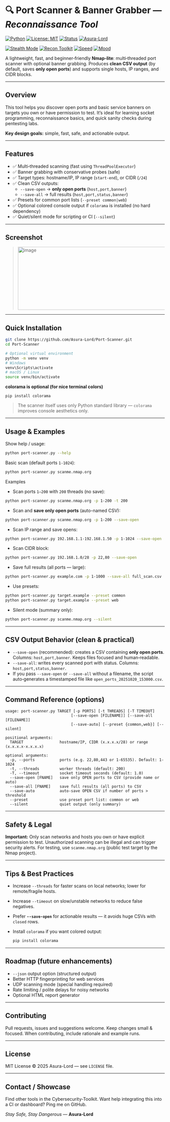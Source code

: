 

# 🔍 Port Scanner & Banner Grabber — *Reconnaissance Tool*

[![Python](https://img.shields.io/badge/python-3.8%2B-blue)](https://www.python.org/)
[![License: MIT](https://img.shields.io/badge/license-MIT-green)](LICENSE)
[![Status](https://img.shields.io/badge/status-active-success)]()
[![Asura-Lord](https://img.shields.io/badge/author-Asura--Lord-black)]()

<!-- Decorative / "cool" badges (stylistic only) -->
[![Stealth Mode](https://img.shields.io/badge/Stealth-ON-black?logo=ghost&logoColor=white)]()
[![Recon Toolkit](https://img.shields.io/badge/Toolkit-Cyber--Recon-purple)]()
[![Speed](https://img.shields.io/badge/Speed-MultiThreaded-orange)]()
[![Mood](https://img.shields.io/badge/Mood-Stay%20Safe%2C%20Stay%20Dangerous-red)]()



A lightweight, fast, and beginner‑friendly **Nmap‑lite**: multi‑threaded port scanner with optional banner grabbing. Produces **clean CSV output** (by default, saves **only open ports**) and supports single hosts, IP ranges, and CIDR blocks.

---

## Overview

This tool helps you discover open ports and basic service banners on targets you own or have permission to test. It’s ideal for learning socket programming, reconnaissance basics, and quick sanity checks during pentesting labs.

**Key design goals:** simple, fast, safe, and actionable output.

---

## Features

- ✅ Multi‑threaded scanning (fast using `ThreadPoolExecutor`)  
- ✅ Banner grabbing with conservative probes (safe)  
- ✅ Target types: hostname/IP, IP range (`start-end`), or CIDR (`/24`)  
- ✅ Clean CSV outputs:
  - `--save-open` → **only open ports** (`host,port,banner`)  
  - `--save-all` → full results (`host,port,status,banner`)  
- ✅ Presets for common port lists (`--preset common|web`)  
- ✅ Optional colored console output if `colorama` is installed (no hard dependency)  
- ✅ Quiet/silent mode for scripting or CI (`--silent`)

---

## Screenshot 

> <img width="1118" height="199" alt="image" src="https://github.com/user-attachments/assets/3caa3cb2-8ce4-4019-8c02-5901ab283473" />





---

## Quick Installation

```bash
git clone https://github.com/Asura-Lord/Port-Scanner.git
cd Port-Scanner

# Optional virtual environment
python -m venv venv
# Windows
venv\Scripts\activate
# macOS / Linux
source venv/bin/activate

```
**colorama is optional (for nice terminal colors)**
```
pip install colorama
````

> The scanner itself uses only Python standard library — `colorama` improves console aesthetics only.

---

## Usage & Examples

Show help / usage:

```bash
python port-scanner.py --help
```

Basic scan (default ports `1-1024`):

```bash
python port-scanner.py scanme.nmap.org
```

Examples

* Scan ports `1–200` with `200` threads (no save):

```bash
python port-scanner.py scanme.nmap.org -p 1-200 -t 200
```

* Scan and **save only open ports** (auto-named CSV):

```bash
python port-scanner.py scanme.nmap.org -p 1-200 --save-open
```

* Scan IP range and save opens:

```bash
python port-scanner.py 192.168.1.1-192.168.1.50 -p 1-1024 --save-open
```

* Scan CIDR block:

```bash
python port-scanner.py 192.168.1.0/28 -p 22,80 --save-open
```

* Save full results (all ports — large):

```bash
python port-scanner.py example.com -p 1-1000 --save-all full_scan.csv
```

* Use presets:

```bash
python port-scanner.py target.example --preset common
python port-scanner.py target.example --preset web
```

* Silent mode (summary only):

```bash
python port-scanner.py scanme.nmap.org --silent
```

---

## CSV Output Behavior (clean & practical)

* `--save-open` (recommended): creates a CSV containing **only open ports**. Columns: `host,port,banner`. Keeps files focused and human‑readable.
* `--save-all`: writes every scanned port with status. Columns: `host,port,status,banner`.
* If you pass `--save-open` or `--save-all` without a filename, the script auto‑generates a timestamped file like `open_ports_20251020_153000.csv`.

---

## Command Reference (options)

```
usage: port-scanner.py TARGET [-p PORTS] [-t THREADS] [-T TIMEOUT]
                             [--save-open [FILENAME]] [--save-all [FILENAME]]
                             [--save-auto] [--preset {common,web}] [--silent]

positional arguments:
  TARGET                hostname/IP, CIDR (x.x.x.x/28) or range (x.x.x.x-x.x.x.x)

optional arguments:
  -p, --ports           ports (e.g. 22,80,443 or 1-65535). Default: 1-1024
  -t, --threads         worker threads (default: 200)
  -T, --timeout         socket timeout seconds (default: 1.0)
  --save-open [FNAME]   save only OPEN ports to CSV (provide name or auto)
  --save-all [FNAME]    save full results (all ports) to CSV
  --save-auto           auto-save OPEN CSV if number of ports > threshold
  --preset              use preset port list: common or web
  --silent              quiet output (only summary)
```

---

## Safety & Legal

**Important:** Only scan networks and hosts you own or have explicit permission to test. Unauthorized scanning can be illegal and can trigger security alerts. For testing, use `scanme.nmap.org` (public test target by the Nmap project).

---

## Tips & Best Practices

* Increase `--threads` for faster scans on local networks; lower for remote/fragile hosts.
* Increase `--timeout` on slow/unstable networks to reduce false negatives.
* Prefer **`--save-open`** for actionable results — it avoids huge CSVs with `closed` rows.
* Install `colorama` if you want colored output:

  ```bash
  pip install colorama
  ```

---

## Roadmap (future enhancements)

* `--json` output option (structured output)
* Better HTTP fingerprinting for web services
* UDP scanning mode (special handling required)
* Rate limiting / polite delays for noisy networks
* Optional HTML report generator

---

## Contributing

Pull requests, issues and suggestions welcome. Keep changes small & focused. When contributing, include rationale and example runs.

---

## License

MIT License © 2025 Asura-Lord — see `LICENSE` file.

---

## Contact / Showcase

Find other tools in the Cybersecurity‑Toolkit. Want help integrating this into a CI or dashboard? Ping me on GitHub.

 *Stay Safe, Stay Dangerous* — **Asura‑Lord**

```


